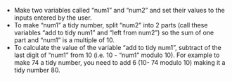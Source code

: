-  Make two variables called “num1” and “num2” and set their values to the inputs entered by the user.
-  To make “num1” a tidy number, split “num2” into 2 parts (call these variables “add to tidy num1” and “left from num2”) so the sum of one part and “num1” is a multiple of 10.
-  To calculate the value of the variable “add to tidy num1”, subtract of the last digit of “num1” from 10 (i.e. 10 - “num1” modulo 10).
   For example to make 74 a tidy number, you need to add 6 (10- 74 modulo 10) making it a tidy number 80.
